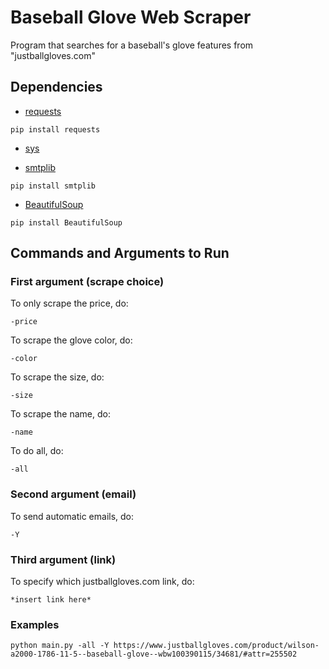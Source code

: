 # Baseball Glove Web Scraper
Program that searches for a baseball's glove features from "justballgloves.com"

## Dependencies

- [requests](https://pypi.org/project/requests/)
```
pip install requests
```
- [sys](https://docs.python.org/3/library/sys.html)

- [smtplib](https://docs.python.org/3/library/smtplib.html)

```
pip install smtplib
```
- [BeautifulSoup](https://pypi.org/project/beautifulsoup4/)
```
pip install BeautifulSoup
```

## Commands and Arguments to Run

### First argument (scrape choice)

To only scrape the price, do:
```
-price
```

To scrape the glove color, do:
```
-color
```

To scrape the size, do:
```
-size
```

To scrape the name, do:
```
-name
```

To do all, do:
```
-all
```

### Second argument (email)
To send automatic emails, do:
```
-Y
```

### Third argument (link)
To specify which justballgloves.com link, do:
```
*insert link here*
```

### Examples
```
python main.py -all -Y https://www.justballgloves.com/product/wilson-a2000-1786-11-5--baseball-glove--wbw100390115/34681/#attr=255502
```

  
